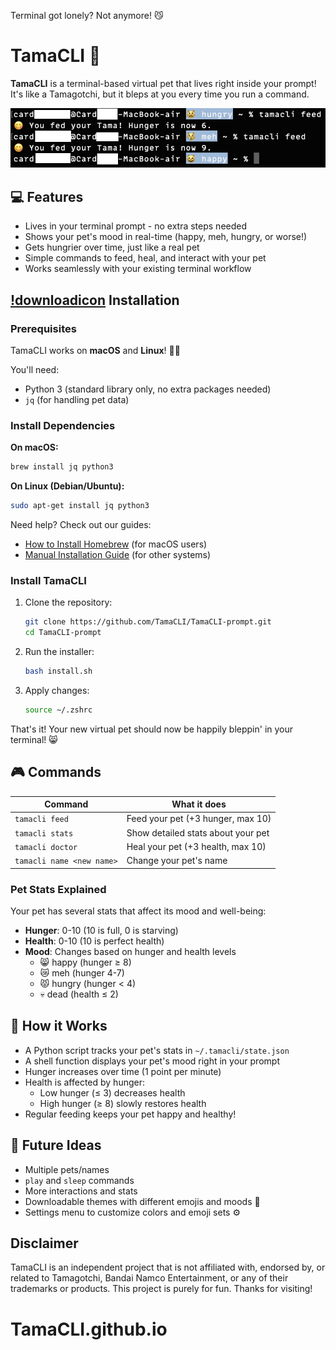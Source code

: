 Terminal got lonely? Not anymore! 😼

# TamaCLI 🐣

**TamaCLI** is a terminal-based virtual pet that lives right inside your prompt!  
It's like a Tamagotchi, but it bleps at you every time you run a command. 

![TamaCLI Demo](assets/demo.png)


## 💻 Features

- Lives in your terminal prompt - no extra steps needed
- Shows your pet's mood in real-time (happy, meh, hungry, or worse!)
- Gets hungrier over time, just like a real pet
- Simple commands to feed, heal, and interact with your pet
- Works seamlessly with your existing terminal workflow

## [!downloadicon](https://raw.githubusercontent.com/TamaCLI/TamaCLI-prompt/refs/heads/main/assets/downloadicon.png) Installation

### Prerequisites

TamaCLI works on **macOS** and **Linux**! 🐧🍏

You'll need:
- Python 3 (standard library only, no extra packages needed)
- `jq` (for handling pet data)

### Install Dependencies

**On macOS:**
```bash
brew install jq python3
```

**On Linux (Debian/Ubuntu):**
```bash
sudo apt-get install jq python3
```

Need help? Check out our guides:
- [How to Install Homebrew](guides/install-homebrew.md) (for macOS users)
- [Manual Installation Guide](guides/manual-install.md) (for other systems)

### Install TamaCLI

1. Clone the repository:
   ```bash
   git clone https://github.com/TamaCLI/TamaCLI-prompt.git
   cd TamaCLI-prompt
   ```

2. Run the installer:
   ```bash
   bash install.sh
   ```

3. Apply changes:
   ```bash
   source ~/.zshrc
   ```

That's it! Your new virtual pet should now be happily bleppin' in your terminal! 😸

## 🎮 Commands

| Command | What it does |
|---------|-------------|
| `tamacli feed` | Feed your pet (+3 hunger, max 10) |
| `tamacli stats` | Show detailed stats about your pet |
| `tamacli doctor` | Heal your pet (+3 health, max 10) |
| `tamacli name <new name>` | Change your pet's name |

### Pet Stats Explained

Your pet has several stats that affect its mood and well-being:

- **Hunger**: 0-10 (10 is full, 0 is starving)
- **Health**: 0-10 (10 is perfect health)
- **Mood**: Changes based on hunger and health levels
  - 😸 happy (hunger ≥ 8)
  - 😿 meh (hunger 4-7)
  - 😾 hungry (hunger < 4)
  - 💀 dead (health ≤ 2)

## 💾 How it Works

- A Python script tracks your pet's stats in `~/.tamacli/state.json`
- A shell function displays your pet's mood right in your prompt
- Hunger increases over time (1 point per minute)
- Health is affected by hunger:
  - Low hunger (≤ 3) decreases health
  - High hunger (≥ 8) slowly restores health
- Regular feeding keeps your pet happy and healthy!

## 🐾 Future Ideas

- Multiple pets/names
- `play` and `sleep` commands
- More interactions and stats
- Downloadable themes with different emojis and moods 🎨
- Settings menu to customize colors and emoji sets ⚙️

## Disclaimer

TamaCLI is an independent project that is not affiliated with, endorsed by, or related to Tamagotchi, Bandai Namco Entertainment, or any of their trademarks or products. This project is purely for fun. Thanks for visiting!
# TamaCLI.github.io
